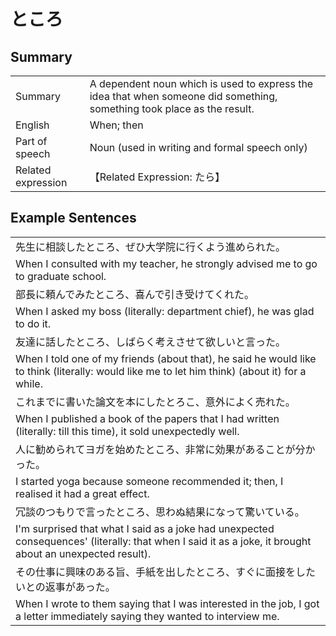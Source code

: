 # ところ

## Summary

<table><tr>   <td>Summary</td>   <td>A dependent noun which is used to express the idea that when someone did something, something took place as the result.</td></tr><tr>   <td>English</td>   <td>When; then</td></tr><tr>   <td>Part of speech</td>   <td>Noun (used in writing and formal speech only)</td></tr><tr>   <td>Related expression</td>   <td>【Related Expression: たら】</td></tr></table>

## Example Sentences

<table><tr><td>先生に相談したところ、ぜひ大学院に行くよう進められた。</td></tr><tr><td>When I consulted with my teacher, he strongly advised me to go to graduate school.</td></tr><tr><td>部長に頼んでみたところ、喜んで引き受けてくれた。</td></tr><tr><td>When I asked my boss (literally: department chief), he was glad to do it.</td></tr><tr><td>友達に話したところ、しばらく考えさせて欲しいと言った。</td></tr><tr><td>When I told one of my friends (about that), he said he would like to think (literally: would like me to let him think) (about it) for a while.</td></tr><tr><td>これまでに書いた論文を本にしたとろこ、意外によく売れた。</td></tr><tr><td>When I published a book of the papers that I had written (literally: till this time), it sold unexpectedly well.</td></tr><tr><td>人に勧められてヨガを始めたところ、非常に効果があることが分かった。</td></tr><tr><td>I started yoga because someone recommended it; then, I realised it had a great effect.</td></tr><tr><td>冗談のつもりで言ったところ、思わぬ結果になって驚いている。</td></tr><tr><td>I'm surprised that what I said as a joke had unexpected consequences' (literally: that when I said it as a joke, it brought about an unexpected result).</td></tr><tr><td>その仕事に興味のある旨、手紙を出したところ、すぐに面接をしたいとの返事があった。</td></tr><tr><td>When I wrote to them saying that I was interested in the job, I got a letter immediately saying they wanted to interview me.</td></tr></table>

